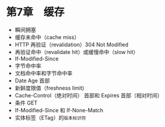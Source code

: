 # 第7章　缓存

- 瞬间拥塞
- 缓存未命中（cache miss）
- HTTP 再验证（revalidation）304 Not Modified 
- 再验证命中（revalidate hit）或缓慢命中（slow hit）
- If-Modified-Since
- 字节命中率
- 文档命中率和字节命中率
- Date Age 首部
- 新鲜度限值（freshness limit)
- Cache-Control（绝对时间） 首部和 Expires 首部（相对时间）
- 条件 GET
- If-Modified-Since 和 If-None-Match
- 实体标签（ETag）的`版本标识符`
